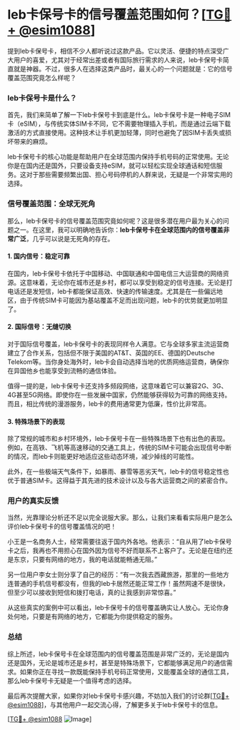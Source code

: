 # leb卡保号卡的信号覆盖范围如何？[[TG💪+ @esim1088](https://t.me/s/esim1088)]

提到leb卡保号卡，相信不少人都听说过这款产品。它以灵活、便捷的特点深受广大用户的喜爱，尤其对于经常出差或者有国际旅行需求的人来说，leb卡保号卡简直就是神器。不过，很多人在选择这类产品时，最关心的一个问题就是：它的信号覆盖范围究竟怎么样呢？

### leb卡保号卡是什么？

首先，我们来简单了解一下leb卡保号卡到底是什么。leb卡保号卡是一种电子SIM卡（eSIM），与传统实体SIM卡不同，它不需要物理插入手机，而是通过云端下载激活的方式直接使用。这种技术让手机更加轻薄，同时也避免了因SIM卡丢失或损坏带来的麻烦。

leb卡保号卡的核心功能是帮助用户在全球范围内保持手机号码的正常使用。无论你是在国内还是国外，只要设备支持eSIM，就可以轻松实现全球通话和短信服务。这对于那些需要频繁出国、担心号码停机的人群来说，无疑是一个非常实用的选择。

### 信号覆盖范围：全球无死角

那么，leb卡保号卡的信号覆盖范围究竟如何呢？这是很多潜在用户最为关心的问题之一。在这里，我可以明确地告诉你：**leb卡保号卡在全球范围内的信号覆盖非常广泛**，几乎可以说是无死角的存在。

#### 1. 国内信号：稳定可靠

在国内，leb卡保号卡依托于中国移动、中国联通和中国电信三大运营商的网络资源。这意味着，无论你在城市还是乡村，都可以享受到稳定的信号连接。无论是打电话还是发短信，leb卡都能保证高效、快速的传输速度。尤其是在一些偏远地区，由于传统SIM卡可能因为基站覆盖不足而出现问题，leb卡的优势就更加明显了。

#### 2. 国际信号：无缝切换

对于国际信号覆盖，leb卡保号卡的表现同样令人满意。它与全球多家主流运营商建立了合作关系，包括但不限于美国的AT&T、英国的EE、德国的Deutsche Telekom等。当你身处海外时，leb卡会自动选择当地的优质网络运营商，确保你在异国他乡也能享受到流畅的通信体验。

值得一提的是，leb卡保号卡还支持多频段网络，这意味着它可以兼容2G、3G、4G甚至5G网络。即使你在一些发展中国家，仍然能够获得较为可靠的网络支持。而且，相比传统的漫游服务，leb卡的费用通常更为低廉，性价比非常高。

#### 3. 特殊场景下的表现

除了常规的城市和乡村环境外，leb卡保号卡在一些特殊场景下也有出色的表现。例如，在高铁、飞机等高速移动的交通工具上，传统的SIM卡可能会出现信号中断的情况，而leb卡则能更好地适应这些动态环境，减少掉线的可能性。

此外，在一些极端天气条件下，如暴雨、暴雪等恶劣天气，leb卡的信号稳定性也优于普通SIM卡。这得益于其先进的技术设计以及与各大运营商之间的紧密合作。

### 用户的真实反馈

当然，光靠理论分析还不足以完全说服大家。那么，让我们来看看实际用户是怎么评价leb卡保号卡的信号覆盖情况的吧！

小王是一名商务人士，经常需要往返于国内外各地。他表示：“自从用了leb卡保号卡之后，我再也不用担心在国外因为信号不好而联系不上客户了。无论是在纽约还是东京，只要有网络的地方，我的电话就能畅通无阻。”

另一位用户李女士则分享了自己的经历：“有一次我去西藏旅游，那里的一些地方连普通的手机信号都没有，但我的leb卡居然还能正常工作！虽然网速不是很快，但至少可以接收到短信和拨打电话，真的让我感到非常惊喜。”

从这些真实的案例中可以看出，leb卡保号卡的信号覆盖确实让人放心。无论你身处何地，只要是有网络的地方，它都能为你提供稳定的服务。

### 总结

综上所述，leb卡保号卡在全球范围内的信号覆盖范围是非常广泛的，无论是国内还是国外，无论是城市还是乡村，甚至是特殊场景下，它都能够满足用户的通信需求。如果你正在寻找一款既能保持手机号码正常使用，又能覆盖全球的通信工具，那么leb卡保号卡无疑是一个值得考虑的选择。

最后再次提醒大家，如果你对leb卡保号卡感兴趣，不妨加入我们的讨论群[[TG💪+ @esim1088](https://t.me/s/esim1088)]，与其他用户一起交流心得，了解更多关于leb卡保号卡的信息。

[[TG💪+ @esim1088](https://t.me/s/esim1088) ![Image](https://i.postimg.cc/4NQfJmqS/Snipaste-2025-05-13-00-14-12.png)]